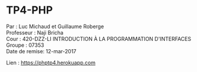 # TP4-PHP

Par : Luc Michaud et Guillaume Roberge  
Professeur :	 Naji Bricha  
Cour : 420-DZZ-LI INTRODUCTION À LA PROGRAMMATION D'INTERFACES  
Groupe : 07353  
Date de remise: 12-mar-2017  

Lien : https://phptp4.herokuapp.com
